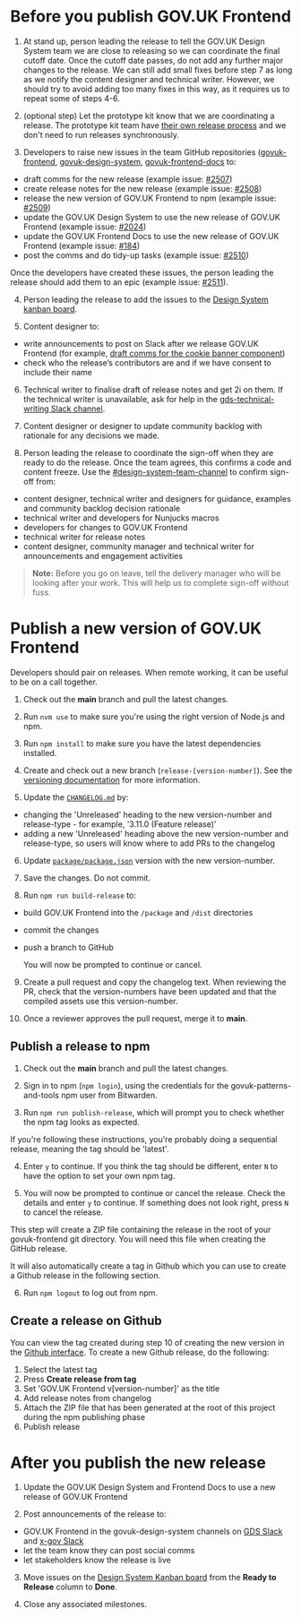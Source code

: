 # Before you publish GOV.UK Frontend

1. At stand up, person leading the release to tell the GOV.UK Design System team we are close to releasing so we can coordinate the final cutoff date. Once the cutoff date passes, do not add any further major changes to the release. We can still add small fixes before step 7 as long as we notify the content designer and technical writer. However, we should try to avoid adding too many fixes in this way, as it requires us to repeat some of steps 4-6.

2. (optional step) Let the prototype kit know that we are coordinating a release. The prototype kit team have [their own release process](https://github.com/alphagov/govuk-prototype-kit/tree/main/internal_docs) and we don't need to run releases synchronously.

3. Developers to raise new issues in the team GitHub repositories ([govuk-frontend](https://github.com/alphagov/govuk-frontend), [govuk-design-system](https://github.com/alphagov/govuk-design-system/issues/2024), [govuk-frontend-docs](https://github.com/alphagov/govuk-frontend-docs) to:
  - draft comms for the new release (example issue: [#2507](https://github.com/alphagov/govuk-frontend/issues/2507))
  - create release notes for the new release (example issue: [#2508](https://github.com/alphagov/govuk-frontend/issues/2508))
  - release the new version of GOV.UK Frontend to npm (example issue: [#2509](https://github.com/alphagov/govuk-frontend/issues/2509))
  - update the GOV.UK Design System to use the new release of GOV.UK Frontend (example issue: [#2024](https://github.com/alphagov/govuk-design-system/issues/2024))
  - update the GOV.UK Frontend Docs to use the new release of GOV.UK Frontend (example issue: [#184](https://github.com/alphagov/govuk-frontend-docs/issues/184))
  - post the comms and do tidy-up tasks (example issue: [#2510](https://github.com/alphagov/govuk-frontend/issues/2510))

  Once the developers have created these issues, the person leading the release should add them to an epic (example issue: [#2511](https://github.com/alphagov/govuk-frontend/issues/2511)).

4. Person leading the release to add the issues to the [Design System kanban board](https://github.com/orgs/alphagov/projects/4).

5. Content designer to:
  - write announcements to post on Slack after we release GOV.UK Frontend (for example, [draft comms for the cookie banner component](https://docs.google.com/document/d/1jVyMB7i94NOeflWaf3kE4Q4APMXGfluK3rOh74IHO08/edit))
  - check who the release’s contributors are and if we have consent to include their name

6. Technical writer to finalise draft of release notes and get 2i on them. If the technical writer is unavailable, ask for help in the [gds-technical-writing Slack channel](https://gds.slack.com/archives/CAD0R2NQG).

7. Content designer or designer to update community backlog with rationale for any decisions we made.

8. Person leading the release to coordinate the sign-off when they are ready to do the release. Once the team agrees, this confirms a code and content freeze. Use the [#design-system-team-channel](https://gds.slack.com/app_redirect?channel=design-system-team-channel) to confirm sign-off from:
  - content designer, technical writer and designers for guidance, examples and community backlog decision rationale
  - technical writer and developers for Nunjucks macros
  - developers for changes to GOV.UK Frontend
  - technical writer for release notes
  - content designer, community manager and technical writer for announcements and engagement activities

> **Note:** Before you go on leave, tell the delivery manager who will be looking after your work. This will help us to complete sign-off without fuss.

# Publish a new version of GOV.UK Frontend

Developers should pair on releases. When remote working, it can be useful to be on a call together.

1. Check out the **main** branch and pull the latest changes.

2. Run `nvm use` to make sure you're using the right version of Node.js and npm.

3. Run `npm install` to make sure you have the latest dependencies installed.

4. Create and check out a new branch (`release-[version-number]`). See the [versioning documentation](/docs/contributing/versioning.md) for more information.

5. Update the [`CHANGELOG.md`](../../CHANGELOG.md) by:
  - changing the 'Unreleased' heading to the new version-number and release-type - for example, '3.11.0 (Feature release)'
  - adding a new 'Unreleased' heading above the new version-number and release-type, so users will know where to add PRs to the changelog

6. Update [`package/package.json`](../../package/package.json) version with the new version-number.

7. Save the changes. Do not commit.

8. Run `npm run build-release` to:

- build GOV.UK Frontend into the `/package` and `/dist` directories
- commit the changes
- push a branch to GitHub

  You will now be prompted to continue or cancel.

9. Create a pull request and copy the changelog text.
   When reviewing the PR, check that the version-numbers have been updated and that the compiled assets use this version-number.

10. Once a reviewer approves the pull request, merge it to **main**.

## Publish a release to npm

1. Check out the **main** branch and pull the latest changes.

2. Sign in to npm (`npm login`), using the credentials for the govuk-patterns-and-tools npm user from Bitwarden.

3. Run `npm run publish-release`, which will prompt you to check whether the npm tag looks as expected.

  If you're following these instructions, you're probably doing a sequential release, meaning
  the tag should be 'latest'.

4. Enter `y` to continue. If you think the tag should be different, enter `N` to have the option to set your own npm tag.

5. You will now be prompted to continue or cancel the release. Check the details and enter `y` to continue. If something does not look right, press `N` to cancel the release.
  
  This step will create a ZIP file containing the release in the root of your govuk-frontend git directory. You will need this file when creating the GitHub release.

  It will also automatically create a tag in Github which you can use to create a Github release in the following section.
  
6. Run `npm logout` to log out from npm.

## Create a release on Github

You can view the tag created during step 10 of creating the new version in the [Github interface](https://github.com/alphagov/govuk-frontend/tags). To create a new Github release, do the following:

1. Select the latest tag
2. Press **Create release from tag**
3. Set 'GOV.UK Frontend v[version-number]' as the title
4. Add release notes from changelog
5. Attach the ZIP file that has been generated at the root of this project during the npm publishing phase
6. Publish release

# After you publish the new release

1. Update the GOV.UK Design System and Frontend Docs to use a new release of GOV.UK Frontend

2. Post announcements of the release to:
  - GOV.UK Frontend in the govuk-design-system channels on [GDS Slack](https://gds.slack.com/app_redirect?channel=govuk-design-system) and [x-gov Slack](https://ukgovernmentdigital.slack.com/app_redirect?channel=govuk-design-system)
  - let the team know they can post social comms
  - let stakeholders know the release is live

3. Move issues on the [Design System Kanban board](https://github.com/orgs/alphagov/projects/4) from the **Ready to Release** column to **Done**.

4. Close any associated milestones.
